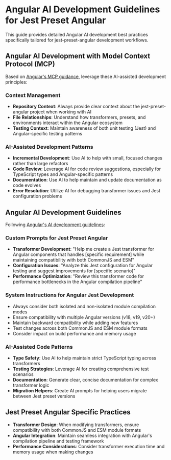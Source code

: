 # Angular AI Development Guidelines for Jest Preset Angular

This guide provides detailed Angular AI development best practices specifically tailored for jest-preset-angular development workflows.

## Angular AI Development with Model Context Protocol (MCP)

Based on [Angular's MCP guidance](https://angular.dev/ai/mcp), leverage these AI-assisted development principles:

### Context Management

- **Repository Context**: Always provide clear context about the jest-preset-angular project when working with AI
- **File Relationships**: Understand how transformers, presets, and environments interact within the Angular ecosystem
- **Testing Context**: Maintain awareness of both unit testing (Jest) and Angular-specific testing patterns

### AI-Assisted Development Patterns

- **Incremental Development**: Use AI to help with small, focused changes rather than large refactors
- **Code Review**: Leverage AI for code review suggestions, especially for TypeScript types and Angular-specific patterns
- **Documentation**: Use AI to help maintain and update documentation as code evolves
- **Error Resolution**: Utilize AI for debugging transformer issues and Jest configuration problems

## Angular AI Development Guidelines

Following [Angular's AI development guidelines](https://angular.dev/ai/develop-with-ai#custom-prompts-and-system-instructions):

### Custom Prompts for Jest Preset Angular

- **Transformer Development**: "Help me create a Jest transformer for Angular components that handles [specific requirement] while maintaining compatibility with both CommonJS and ESM"
- **Configuration Issues**: "Analyze this Jest configuration for Angular testing and suggest improvements for [specific scenario]"
- **Performance Optimization**: "Review this transformer code for performance bottlenecks in the Angular compilation pipeline"

### System Instructions for Angular Jest Development

- Always consider both isolated and non-isolated module compilation modes
- Ensure compatibility with multiple Angular versions (v18, v19, v20+)
- Maintain backward compatibility while adding new features
- Test changes across both CommonJS and ESM module formats
- Consider impact on build performance and memory usage

### AI-Assisted Code Patterns

- **Type Safety**: Use AI to help maintain strict TypeScript typing across transformers
- **Testing Strategies**: Leverage AI for creating comprehensive test scenarios
- **Documentation**: Generate clear, concise documentation for complex transformer logic
- **Migration Helpers**: Create AI prompts for helping users migrate between Jest preset versions

## Jest Preset Angular Specific Practices

- **Transformer Design**: When modifying transformers, ensure compatibility with both CommonJS and ESM module formats
- **Angular Integration**: Maintain seamless integration with Angular's compilation pipeline and testing framework
- **Performance Considerations**: Consider transformer execution time and memory usage when making changes

